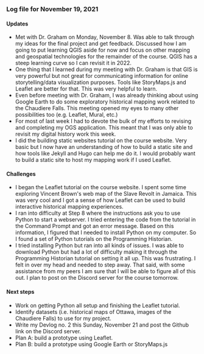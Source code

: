 ### Log file for November 19, 2021

#### Updates

* Met with Dr. Graham on Monday, November 8. Was able to talk through my ideas for the final project and get feedback. Discussed how I am going to put learning QGIS aside for now and focus on other mapping and geospatial technologies for the remainder of the course. QGIS has a steep learning curve so I can revisit it in 2022.
* One thing that I learned during my meeting with Dr. Graham is that GIS is very powerful but not great for communicating information for online storytelling/data visualization purposes. Tools like StoryMaps.js and Leaflet are better for that. This was very helpful to learn.
* Even before meeting with Dr. Graham, I was already thinking about using Google Earth to do some exploratory historical mapping work related to the Chaudiere Falls. This meeting opened my eyes to many other possibilities too (e.g. Leaflet, Mural, etc.)
* For most of last week I had to devote the bulk of my efforts to revising and completing my OGS application. This meant that I was only able to revisit my digital history work this week.
* I did the building static websites tutorial on the course website. Very basic but I now have an understanding of how to build a static site and how tools like Jekyll and Hugo can help me do it. I would probably want to build a static site to host my mapping work if I used Leaflet.

#### Challenges

* I began the Leaflet tutorial on the course website. I spent some time exploring Vincent Brown's web map of the Slave Revolt in Jamaica. This was very cool and I got a sense of how Leaflet can be used to build interactive historical mapping experiences.
* I ran into difficulty at Step 8 where the instructions ask you to use Python to start a webserver. I tried entering the code from the tutorial in the Command Prompt and got an error message. Based on this information, I figured that I needed to install Python on my computer. So I found a set of Python tutorials on the Programming Historian.
* I tried installing Python but ran into all kinds of issues. I was able to download Python but had a lot of difficulty making it through the Programming Historian tutorial on setting it all up. This was frustrating. I felt in over my head and needed to step away. That said, with some assistance from my peers I am sure that I will be able to figure all of this out. I plan to post on the Discord server for the course tomorrow.

#### Next steps

* Work on getting Python all setup and finishing the Leaflet tutorial.
* Identify datasets (i.e. historical maps of Ottawa, images of the Chaudiere Falls) to use for my project.
* Write my Devlog no. 2 this Sunday, November 21 and post the Github link on the Discord server.
* Plan A: build a prototype using Leaflet.
* Plan B: build a prototype using Google Earth or StoryMaps.js
